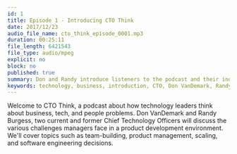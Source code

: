 ```yaml
---
id: 1
title: Episode 1 - Introducing CTO Think
date: 2017/12/23
audio_file_name: cto_think_episode_0001.mp3
duration: 00:25:11
file_length: 6421543
file_type: audio/mpeg
explicit: no
block: no
published: true
summary: Don and Randy introduce listeners to the podcast and their individual backgrounds
keywords: technology, business, introduction, CTO, Don VanDemark, Randy Burgess
---
```


Welcome to CTO Think, a podcast about how technology leaders think about business, tech, and people problems. Don VanDemark and Randy Burgess, two current and former Chief Technology Officers will discuss the various challenges managers face in a product development environment. We'll cover topics such as team-building, product management, scaling, and software engineering decisions.

